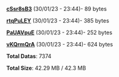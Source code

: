 [**cSsr8sB3**](/data/cSsr8sB3.txt) (30/01/23 - 23:44)- 89 bytes

[**rtqPuLEY**](/data/rtqPuLEY.txt) (30/01/23 - 23:44)- 385 bytes

[**PaUAVpuE**](/data/PaUAVpuE.txt) (30/01/23 - 23:44)- 252 bytes

[**vKQrmQrA**](/data/vKQrmQrA.txt) (30/01/23 - 23:44)- 624 bytes

**Total Datas**: 7374

**Total Size**: 42.29 MB / 42.3 MB
